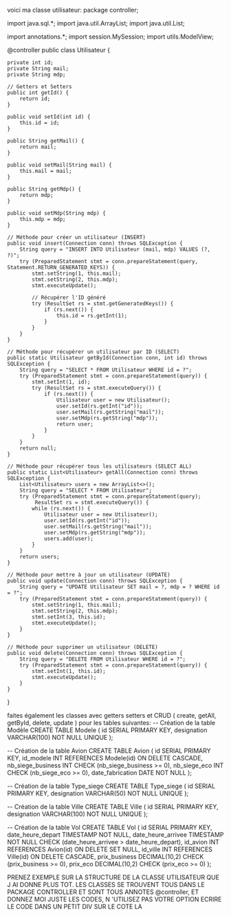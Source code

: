 voici ma classe utilisateur:
package controller;

import java.sql.*;
import java.util.ArrayList;
import java.util.List;

import annotations.*;
import session.MySession;
import utils.ModelView;


@controller
public class Utilisateur {

    private int id;
    private String mail;
    private String mdp;

    // Getters et Setters
    public int getId() {
        return id;
    }

    public void setId(int id) {
        this.id = id;
    }

    public String getMail() {
        return mail;
    }

    public void setMail(String mail) {
        this.mail = mail;
    }

    public String getMdp() {
        return mdp;
    }

    public void setMdp(String mdp) {
        this.mdp = mdp;
    }

    // Méthode pour créer un utilisateur (INSERT)
    public void insert(Connection conn) throws SQLException {
        String query = "INSERT INTO Utilisateur (mail, mdp) VALUES (?, ?)";
        try (PreparedStatement stmt = conn.prepareStatement(query, Statement.RETURN_GENERATED_KEYS)) {
            stmt.setString(1, this.mail);
            stmt.setString(2, this.mdp);
            stmt.executeUpdate();

            // Récupérer l'ID généré
            try (ResultSet rs = stmt.getGeneratedKeys()) {
                if (rs.next()) {
                    this.id = rs.getInt(1);
                }
            }
        }
    }

    // Méthode pour récupérer un utilisateur par ID (SELECT)
    public static Utilisateur getById(Connection conn, int id) throws SQLException {
        String query = "SELECT * FROM Utilisateur WHERE id = ?";
        try (PreparedStatement stmt = conn.prepareStatement(query)) {
            stmt.setInt(1, id);
            try (ResultSet rs = stmt.executeQuery()) {
                if (rs.next()) {
                    Utilisateur user = new Utilisateur();
                    user.setId(rs.getInt("id"));
                    user.setMail(rs.getString("mail"));
                    user.setMdp(rs.getString("mdp"));
                    return user;
                }
            }
        }
        return null;
    }

    // Méthode pour récupérer tous les utilisateurs (SELECT ALL)
    public static List<Utilisateur> getAll(Connection conn) throws SQLException {
        List<Utilisateur> users = new ArrayList<>();
        String query = "SELECT * FROM Utilisateur";
        try (PreparedStatement stmt = conn.prepareStatement(query);
             ResultSet rs = stmt.executeQuery()) {
            while (rs.next()) {
                Utilisateur user = new Utilisateur();
                user.setId(rs.getInt("id"));
                user.setMail(rs.getString("mail"));
                user.setMdp(rs.getString("mdp"));
                users.add(user);
            }
        }
        return users;
    }

    // Méthode pour mettre à jour un utilisateur (UPDATE)
    public void update(Connection conn) throws SQLException {
        String query = "UPDATE Utilisateur SET mail = ?, mdp = ? WHERE id = ?";
        try (PreparedStatement stmt = conn.prepareStatement(query)) {
            stmt.setString(1, this.mail);
            stmt.setString(2, this.mdp);
            stmt.setInt(3, this.id);
            stmt.executeUpdate();
        }
    }

    // Méthode pour supprimer un utilisateur (DELETE)
    public void delete(Connection conn) throws SQLException {
        String query = "DELETE FROM Utilisateur WHERE id = ?";
        try (PreparedStatement stmt = conn.prepareStatement(query)) {
            stmt.setInt(1, this.id);
            stmt.executeUpdate();
        }
    }
}

faites également les classes avec getters setters et CRUD ( create, getAll, getById, delete, update ) pour les tables suivantes:
-- Création de la table Modèle
CREATE TABLE Modele (
    id SERIAL PRIMARY KEY,
    designation VARCHAR(100) NOT NULL UNIQUE
);

-- Création de la table Avion
CREATE TABLE Avion (
    id SERIAL PRIMARY KEY,
    id_modele INT REFERENCES Modele(id) ON DELETE CASCADE,
    nb_siege_business INT CHECK (nb_siege_business >= 0),
    nb_siege_eco INT CHECK (nb_siege_eco >= 0),
    date_fabrication DATE NOT NULL
);

-- Création de la table Type_siege
CREATE TABLE Type_siege (
    id SERIAL PRIMARY KEY,
    designation VARCHAR(50) NOT NULL UNIQUE
);

-- Création de la table Ville
CREATE TABLE Ville (
    id SERIAL PRIMARY KEY,
    designation VARCHAR(100) NOT NULL UNIQUE
);

-- Création de la table Vol
CREATE TABLE Vol (
    id SERIAL PRIMARY KEY,
    date_heure_depart TIMESTAMP NOT NULL,
    date_heure_arrivee TIMESTAMP NOT NULL CHECK (date_heure_arrivee > date_heure_depart),
    id_avion INT REFERENCES Avion(id) ON DELETE SET NULL,
    id_ville INT REFERENCES Ville(id) ON DELETE CASCADE,
    prix_business DECIMAL(10,2) CHECK (prix_business >= 0),
    prix_eco DECIMAL(10,2) CHECK (prix_eco >= 0)
);

PRENEZ EXEMPLE SUR LA STRUCTURE DE LA CLASSE UTILISATEUR QUE J AI DONNE PLUS TOT. LES CLASSES SE TROUVENT TOUS DANS LE PACKAGE CONTROLLER ET SONT TOUS ANNOTES @controller, ET DONNEZ MOI JUSTE LES CODES, N 'UTILISEZ PAS VOTRE OPTION ECRIRE LE CODE DANS UN PETIT DIV SUR LE COTE LA